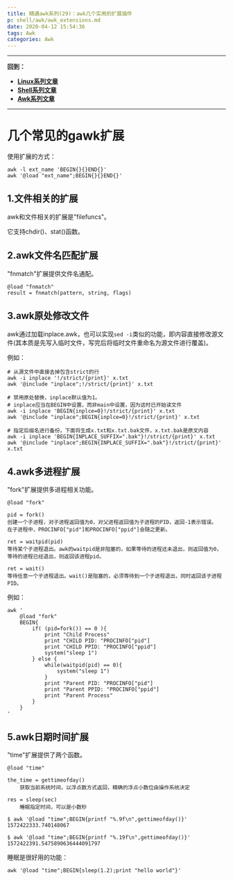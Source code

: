```yaml
---
title: 精通awk系列(29)：awk几个实用的扩展插件
p: shell/awk/awk_extensions.md
date: 2020-04-12 15:54:36
tags: Awk
categories: Awk
---
```


--------

**回到：**  
- **[Linux系列文章](/linux/index)**  
- **[Shell系列文章](/shell/index)**  
- **[Awk系列文章](/shell/awk/index)**  

--------

# 几个常见的gawk扩展

使用扩展的方式：
```
awk -l ext_name 'BEGIN{}{}END{}'
awk '@load "ext_name";BEGIN{}{}END{}'
```

## 1.文件相关的扩展

awk和文件相关的扩展是"filefuncs"。

它支持chdir()、stat()函数。

## 2.awk文件名匹配扩展

"fnmatch"扩展提供文件名通配。

```
@load "fnmatch"
result = fnmatch(pattern, string, flags)
```

## 3.awk原处修改文件

awk通过加载inplace.awk，也可以实现`sed -i`类似的功能，即内容直接修改源文件(其本质是先写入临时文件，写完后将临时文件重命名为源文件进行覆盖)。

例如：

```
# 从源文件中直接去掉包含strict的行
awk -i inplace '!/strict/{print}' x.txt
awk '@include "inplace";!/strict/{print}' x.txt

# 禁用原处替换，inplace默认值为1。
# inplace应当在BEGIN中设置，而非main中设置，因为这时已开始读文件
awk -i inplace 'BEGIN{inplce=0}!/strict/{print}' x.txt
awk '@include "inplace";BEGIN{inplce=0}!/strict/{print}' x.txt

# 指定后缀名进行备份，下面将生成x.txt和x.txt.bak文件，x.txt.bak是原文内容
awk -i inplace 'BEGIN{INPLACE_SUFFIX=".bak"}!/strict/{print}' x.txt
awk '@include "inplace";BEGIN{INPLACE_SUFFIX=".bak"}!/strict/{print}' x.txt
```

## 4.awk多进程扩展

"fork"扩展提供多进程相关功能。

```
@load "fork"

pid = fork()
创建一个子进程，对子进程返回值为0，对父进程返回值为子进程的PID，返回-1表示错误。
在子进程中，PROCINFO["pid"]和PROCINFO["ppid"]会随之更新。

ret = waitpid(pid)
等待某个子进程退出。awk的waitpid是非阻塞的，如果等待的进程还未退出，则返回值为0，等待的进程已经退出，则返回该进程pid。

ret = wait()
等待任意一个子进程退出。wait()是阻塞的，必须等待到一个子进程退出，同时返回该子进程PID。
```

例如：
```
awk '
    @load "fork"
    BEGIN{
        if( (pid=fork()) == 0 ){
            print "Child Process"
            print "CHILD PID: "PROCINFO["pid"]
            print "CHILD PPID: "PROCINFO["ppid"]
            system("sleep 1")
        } else {
            while(waitpid(pid) == 0){
                system("sleep 1")
            }
            print "Parent PID: "PROCINFO["pid"]
            print "Parent PPID: "PROCINFO["ppid"]
            print "Parent Process"
        }
    }
'
```

## 5.awk日期时间扩展

"time"扩展提供了两个函数。

```
@load "time"

the_time = gettimeofday()
    获取当前系统时间，以浮点数方式返回，精确的浮点小数位由操作系统决定  

res = sleep(sec)
    睡眠指定时间，可以是小数秒
```

```
$ awk '@load "time";BEGIN{printf "%.9f\n",gettimeofday()}'
1572422333.740148067

$ awk '@load "time";BEGIN{printf "%.19f\n",gettimeofday()}'
1572422391.5475890636444091797
```

睡眠是很好用的功能：
```
awk '@load "time";BEGIN{sleep(1.2);print "hello world"}'
```
